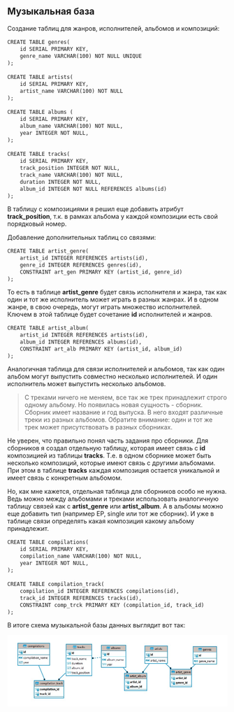 ## Музыкальная база

Создание таблиц для жанров, исполнителей, альбомов и композиций:

```
CREATE TABLE genres(
	id SERIAL PRIMARY KEY,
	genre_name VARCHAR(100) NOT NULL UNIQUE
);

CREATE TABLE artists(
	id SERIAL PRIMARY KEY,
	artist_name VARCHAR(100) NOT NULL
);

CREATE TABLE albums (
	id SERIAL PRIMARY KEY,
	album_name VARCHAR(100) NOT NULL,
	year INTEGER NOT NULL,
);

CREATE TABLE tracks(
	id SERIAL PRIMARY KEY,
	track_position INTEGER NOT NULL,
	track_name VARCHAR(100) NOT NULL,
	duration INTEGER NOT NULL,
	album_id INTEGER NOT NULL REFERENCES albums(id)
);
```
В таблицу с композициями я решил еще добавить атрибут __track_position__, т.к. в рамках альбома у каждой композиции есть свой порядковый номер.
  
Добавление дополнительных таблиц со связями:

```
CREATE TABLE artist_genre(
	artist_id INTEGER REFERENCES artists(id),
	genre_id INTEGER REFERENCES genres(id),
	CONSTRAINT art_gen PRIMARY KEY (artist_id, genre_id)
);
```
То есть в таблице __artist_genre__ будет связь исполнителя и жанра, так как один и тот же исполнитель может играть в разных жанрах.
И в одном жанре, в свою очередь, могут играть множество исполнителей.
Ключем в этой таблице будет сочетание __id__ исполнителей и жанров.


```
CREATE TABLE artist_album(
	artist_id INTEGER REFERENCES artists(id),
	album_id INTEGER REFERENCES albums(id),
	CONSTRAINT art_alb PRIMARY KEY (artist_id, album_id)
);
```

Аналогичная таблица для связи исполнителей и альбомов, так как один альбом могут выпустить совместно несколько исполнителей.
И один исполнитель может выпустить несколько альбомов.
  

>С треками ничего не меняем, все так же трек принадлежит строго одному альбому.
>Но появилась новая сущность - сборник. Сборник имеет название и год выпуска. В него входят различные треки из разных альбомов.
>Обратите внимание: один и тот же трек может присутствовать в разных сборниках.
  
Не уверен, что правильно понял часть задания про сборники.
Для сборников я создал отдельную таблицу, которая имеет связь с __id__ композицией из таблицы __tracks__.
Т.е. в одном сборнике может быть несколько композиций, которые имеют связь с другими альбомами.
При этом в таблице __tracks__ каждая композиция остается уникальной и имеет связь с конкретным альбомом.
  
Но, как мне кажется, отдельная таблица для сборников особо не нужна.
Ведь можно между альбомами и треками использовать аналогичную таблицу связей как с __artist_genre__ или __artist_album__.
А в альбомы можно еще добавить тип (например EP, single или тот же сборник).
И уже в таблице связи определять какая композиция какому альбому принадлежит.

```
CREATE TABLE compilations(
	id SERIAL PRIMARY KEY,
	compilation_name VARCHAR(100) NOT NULL,
	year INTEGER NOT NULL,
);

CREATE TABLE compilation_track(
	compilation_id INTEGER REFERENCES compilations(id),
	track_id INTEGER REFERENCES tracks(id),
	CONSTRAINT comp_trck PRIMARY KEY (compilation_id, track_id)
);
```
    
В итоге схема музыкальной базы данных выглядит вот так:

![](/music_base_scheme.jpg)